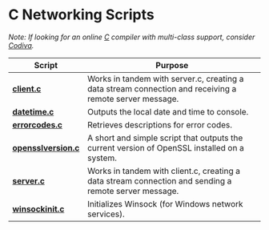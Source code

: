 # C Networking Scripts
  
*Note: If looking for an online [C](https://en.wikipedia.org/wiki/C_(programming_language)) compiler with multi-class support, consider [Codiva](https://www.codiva.io/).*  

| Script | Purpose |  
| ---------- | ---------- |  
| [**client.c**](https://github.com/chaseofthejungle/c-networking-scripts/blob/main/scripts/client.c) | Works in tandem with server.c, creating a data stream connection and receiving a remote server message.  
| [**datetime.c**](https://github.com/chaseofthejungle/c-networking-scripts/blob/main/scripts/datetime.c) | Outputs the local date and time to console.  
| [**errorcodes.c**](https://github.com/chaseofthejungle/c-networking-scripts/blob/main/scripts/errorcodes.c) | Retrieves descriptions for error codes.  
| [**opensslversion.c**](https://github.com/chaseofthejungle/c-networking-scripts/blob/main/scripts/opensslversion.c) | A short and simple script that outputs the current version of OpenSSL installed on a system.  
| [**server.c**](https://github.com/chaseofthejungle/c-networking-scripts/blob/main/scripts/server.c) | Works in tandem with client.c, creating a data stream connection and sending a remote server message.  
| [**winsockinit.c**](https://github.com/chaseofthejungle/c-networking-scripts/blob/main/scripts/winsockinit.c) | Initializes Winsock (for Windows network services).
